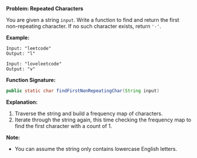**Problem: Repeated Characters**

You are given a string `input`. Write a function to find and return the first non-repeating character. If no such character exists, return `'-'`.

**Example:**
```
Input: "leetcode"
Output: "l"
```

```
Input: "loveleetcode"
Output: "v"
```

**Function Signature:**
```java
public static char findFirstNonRepeatingChar(String input)
```

**Explanation:**
1. Traverse the string and build a frequency map of characters.
2. Iterate through the string again, this time checking the frequency map to find the first character with a count of 1.

**Note:**
- You can assume the string only contains lowercase English letters.
